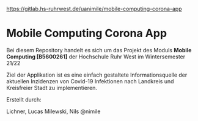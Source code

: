 https://gitlab.hs-ruhrwest.de/uanimile/mobile-computing-corona-app

# Mobile Computing Corona App

Bei diesem Repository handelt es sich um das Projekt des Moduls **Mobile Computing [B5600261]**  der Hochschule Ruhr West im Wintersemester 21/22 

Ziel der Applikation ist es eine einfach gestaltete Informationsquelle der aktuellen Inzidenzen von Covid-19 Infektionen nach Landkreis und Kreisfreier Stadt zu implementieren. 

Erstellt durch:

Lichner, Lucas 
Milewski, Nils @nimile

